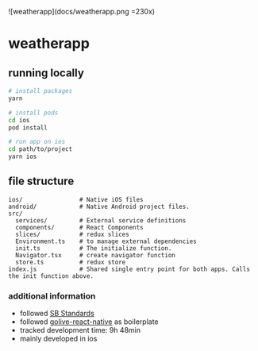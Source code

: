![weatherapp](docs/weatherapp.png =230x)

# weatherapp

## running locally

```bash
# install packages
yarn

# install pods
cd ios
pod install

# run app on ios
cd path/to/project
yarn ios
```

## file structure

```
ios/                # Native iOS files
android/            # Native Android project files.
src/
  services/         # External service definitions
  components/       # React Components
  slices/           # redux slices
  Environment.ts    # to manage external dependencies
  init.ts           # The initialize function.
  Navigator.tsx     # create navigator function
  store.ts          # redux store
index.js            # Shared single entry point for both apps. Calls the init function above.
```

### additional information

- followed [SB Standards](https://github.com/smashingboxes/standards)
- followed [golive-react-native](https://github.com/smashingboxes/golive-react-native) as boilerplate
- tracked development time: 9h 48min
- mainly developed in ios
